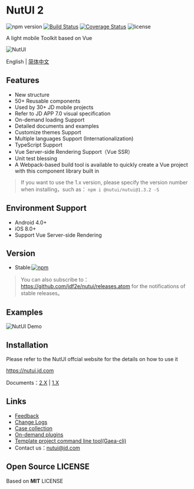 # NutUI 2
![npm version](https://img.shields.io/npm/v/@nutui/nutui.svg)  [![Build Status](https://api.travis-ci.org/jdf2e/nutui.svg?branch=master)](https://github.com/jdf2e/nutui/) [![Coverage Status](https://coveralls.io/repos/github/jdf2e/nutui/badge.svg?branch=master)](https://coveralls.io/github/jdf2e/nutui?branch=master) ![license](https://img.shields.io/npm/l/@nutui/nutui.svg)
 
A light mobile Toolkit based on Vue
    
![NutUI](https://img11.360buyimg.com/uba/jfs/t1/11117/21/3608/18942/5c20ab52E35e5a500/02e3c1f89cd3dad1.png)

English | [简体中文](./README-zh_CN.md)

## Features

* New structure
* 50+ Reusable components
* Used by 30+ JD mobile projects
* Refer to JD APP 7.0 visual specification
* On-demand loading Support
* Detailed documents and examples
* Customize themes Support
* Multiple languages Support (Internationalization)
* TypeScript Support
* Vue Server-side Rendering Support（Vue SSR）
* Unit test blessing
* A Webpack-based build tool is available to quickly create a Vue project with this component library built in 

> If you want to use the 1.x version, please specify the version number when installing，such as： `npm i @nutui/nutui@1.3.2 -S`

## Environment Support

* Android 4.0+
* iOS 8.0+
* Support Vue Server-side Rendering

## Version

* Stable:[![npm](https://img.shields.io/npm/v/@nutui/nutui.svg)](https://www.npmjs.com/package/@nutui/nutui)

> You can also subscribe to： https://github.com/jdf2e/nutui/releases.atom for the notifications of stable releases。

## Examples

![NutUI Demo](https://img14.360buyimg.com/uba/s260x260_jfs/t1/32118/11/559/2782/5c3d81ecEbda0c0f1/5f2b637d11817204.png)

## Installation

Please refer to the NutUI offcial website for the details on how to use it 

https://nutui.jd.com

Documents：[2.X](https://nutui.jd.com/default.html#/start) | [1.X](https://nutui.jd.com/1x/index.html#/intro)

## Links
* [Feedback](https://github.com/jdf2e/nutui/issues)
* [Change Logs](https://github.com/jdf2e/nutui/releases)
* [Case collection](https://github.com/jdf2e/nutui/issues/16)
* [On-demand plugins](https://www.npmjs.com/package/@nutui/babel-plugin-separate-import)
* [Template project command line tool(Gaea-cli)](https://github.com/jdf2e/Gaea4)
* Contact us：nutui@jd.com


## Open Source LICENSE

Based on **MIT** LICENSE